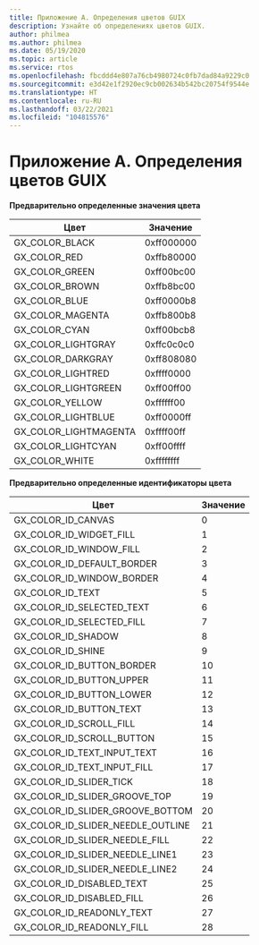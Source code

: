 ```yaml
---
title: Приложение А. Определения цветов GUIX
description: Узнайте об определениях цветов GUIX.
author: philmea
ms.author: philmea
ms.date: 05/19/2020
ms.topic: article
ms.service: rtos
ms.openlocfilehash: fbcddd4e807a76cb4980724c0fb7dad84a9229c0
ms.sourcegitcommit: e3d42e1f2920ec9cb002634b542bc20754f9544e
ms.translationtype: HT
ms.contentlocale: ru-RU
ms.lasthandoff: 03/22/2021
ms.locfileid: "104815576"
---
```

# <a name="appendix-a---guix-color-definitions"></a>Приложение А. Определения цветов GUIX 

__**Предварительно определенные значения цвета**__

| Цвет                            | Значение           |
| -------------------------------- | --------------- |
| GX_COLOR_BLACK                   | 0xff000000      |
| GX_COLOR_RED                     | 0xffb80000      |
| GX_COLOR_GREEN                   | 0xff00bc00      |
| GX_COLOR_BROWN                   | 0xffb8bc00      |
| GX_COLOR_BLUE                    | 0xff0000b8      |
| GX_COLOR_MAGENTA                 | 0xffb800b8      |
| GX_COLOR_CYAN                    | 0xff00bcb8      |
| GX_COLOR_LIGHTGRAY               | 0xffc0c0c0      |
| GX_COLOR_DARKGRAY                | 0xff808080      |
| GX_COLOR_LIGHTRED                | 0xffff0000      |
| GX_COLOR_LIGHTGREEN              | 0xff00ff00      |
| GX_COLOR_YELLOW                  | 0xffffff00      |
| GX_COLOR_LIGHTBLUE               | 0xff0000ff      |
| GX_COLOR_LIGHTMAGENTA            | 0xffff00ff      |
| GX_COLOR_LIGHTCYAN               | 0xff00ffff      |
| GX_COLOR_WHITE                   | 0xffffffff      |

__**Предварительно определенные идентификаторы цвета**__

| Цвет                             | Значение |
|---------------------------------- | ---- |
| GX_COLOR_ID_CANVAS                | 0    |
| GX_COLOR_ID_WIDGET_FILL           | 1    |
| GX_COLOR_ID_WINDOW_FILL           | 2    |
| GX_COLOR_ID_DEFAULT_BORDER        | 3    |
| GX_COLOR_ID_WINDOW_BORDER         | 4    |
| GX_COLOR_ID_TEXT                  | 5    |
| GX_COLOR_ID_SELECTED_TEXT         | 6    |
| GX_COLOR_ID_SELECTED_FILL         | 7    |
| GX_COLOR_ID_SHADOW                | 8    |
| GX_COLOR_ID_SHINE                 | 9    |
| GX_COLOR_ID_BUTTON_BORDER         | 10   |
| GX_COLOR_ID_BUTTON_UPPER          | 11   |
| GX_COLOR_ID_BUTTON_LOWER          | 12   |
| GX_COLOR_ID_BUTTON_TEXT           | 13   |
| GX_COLOR_ID_SCROLL_FILL           | 14   |
| GX_COLOR_ID_SCROLL_BUTTON         | 15   |
| GX_COLOR_ID_TEXT_INPUT_TEXT       | 16   |
| GX_COLOR_ID_TEXT_INPUT_FILL       | 17   |
| GX_COLOR_ID_SLIDER_TICK           | 18   |
| GX_COLOR_ID_SLIDER_GROOVE_TOP     | 19   |
| GX_COLOR_ID_SLIDER_GROOVE_BOTTOM  | 20   |
| GX_COLOR_ID_SLIDER_NEEDLE_OUTLINE | 21   |
| GX_COLOR_ID_SLIDER_NEEDLE_FILL    | 22   |
| GX_COLOR_ID_SLIDER_NEEDLE_LINE1   | 23   |
| GX_COLOR_ID_SLIDER_NEEDLE_LINE2   | 24   |
| GX_COLOR_ID_DISABLED_TEXT         | 25   |
| GX_COLOR_ID_DISABLED_FILL         | 26   |
| GX_COLOR_ID_READONLY_TEXT         | 27   |
| GX_COLOR_ID_READONLY_FILL         | 28   |